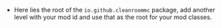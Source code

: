 - Here lies the root of the `io.github.cleanroommc` package, add another level with your mod id and use that as the root for your mod classes.


